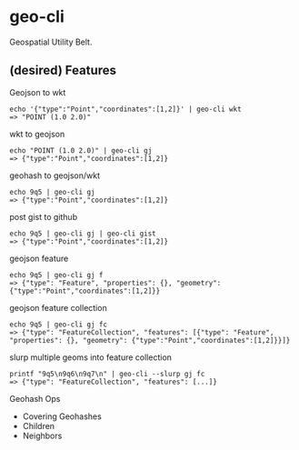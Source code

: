 # geo-cli

Geospatial Utility Belt.

## (desired) Features

Geojson to wkt

```
echo '{"type":"Point","coordinates":[1,2]}' | geo-cli wkt
=> "POINT (1.0 2.0)"
```

wkt to geojson

```
echo "POINT (1.0 2.0)" | geo-cli gj
=> {"type":"Point","coordinates":[1,2]}
```

geohash to geojson/wkt

```
echo 9q5 | geo-cli gj
=> {"type":"Point","coordinates":[1,2]}
```

post gist to github

```
echo 9q5 | geo-cli gj | geo-cli gist
=> {"type":"Point","coordinates":[1,2]}
```

geojson feature

```
echo 9q5 | geo-cli gj f
=> {"type": "Feature", "properties": {}, "geometry": {"type":"Point","coordinates":[1,2]}}
```

geojson feature collection

```
echo 9q5 | geo-cli gj fc
=> {"type": "FeatureCollection", "features": [{"type": "Feature", "properties": {}, "geometry": {"type":"Point","coordinates":[1,2]}}]}
```

slurp multiple geoms into feature collection

```
printf "9q5\n9q6\n9q7\n" | geo-cli --slurp gj fc
=> {"type": "FeatureCollection", "features": [...]}
```

Geohash Ops

* Covering Geohashes
* Children
* Neighbors
